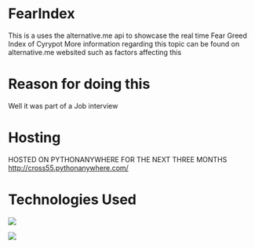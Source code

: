 # FearIndex
This is a uses the alternative.me api to showcase the real time Fear Greed Index of Cyrypot
More information regarding this topic can be found on alternative.me websited such as factors affecting this

# Reason for doing this
Well it was part of a Job interview 

# Hosting
HOSTED ON PYTHONANYWHERE FOR THE NEXT THREE MONTHS
http://cross55.pythonanywhere.com/

# Technologies Used

![](https://miro.medium.com/max/800/1*DGnzHHkfYWG53uZE25ZCPw.png)

![](https://www.pngitem.com/pimgs/m/23-237369_html5-and-css3-transparent-background-html-logo-hd.png)
